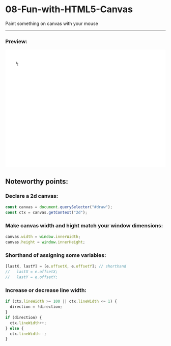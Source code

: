 # 08-Fun-with-HTML5-Canvas

Paint something on canvas with your mouse

---

### Preview:

![](./assets/html-fun-demo.gif)

## Noteworthy points:

### Declare a 2d canvas:

```javascript
const canvas = document.querySelector("#draw");
const ctx = canvas.getContext("2d");
```

### Make canvas width and hight match your window dimensions:

```javascript
canvas.width = window.innerWidth;
canvas.height = window.innerHeight;
```

### Shorthand of assigning some variables:

```javascript
[lastX, lastY] = [e.offsetX, e.offsetY]; // shorthand
//   lastX = e.offsetX;
//   lastY = e.offsetY;
```

### Increase or decrease line width:

```javascript
if (ctx.lineWidth >= 100 || ctx.lineWidth <= 1) {
  direction = !direction;
}
if (direction) {
  ctx.lineWidth++;
} else {
  ctx.lineWidth--;
}
```
